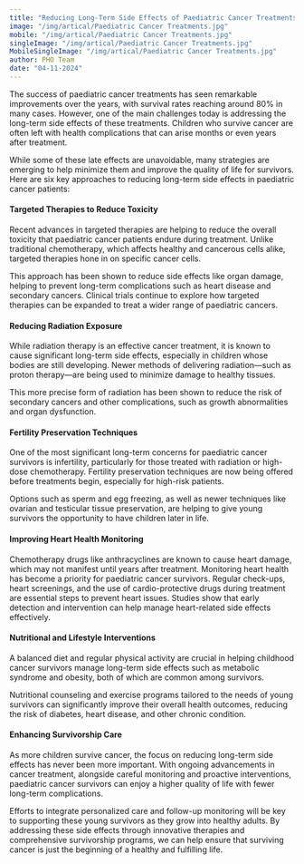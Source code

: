 ```yaml
---
title: "Reducing Long-Term Side Effects of Paediatric Cancer Treatments"
image: "/img/artical/Paediatric Cancer Treatments.jpg"
mobile: "/img/artical/Paediatric Cancer Treatments.jpg"
singleImage: "/img/artical/Paediatric Cancer Treatments.jpg"
MobileSingleImage: "/img/artical/Paediatric Cancer Treatments.jpg"
author: PHO Team
date: "04-11-2024"
---
```


The success of paediatric cancer treatments has seen remarkable improvements over the years, with survival rates reaching around 80% in many cases. However, one of the main challenges today is addressing the long-term side effects of these treatments. Children who survive cancer are often left with health complications that can arise months or even years after treatment. 

While some of these late effects are unavoidable, many strategies are emerging to help minimize them and improve the quality of life for survivors. Here are six key approaches to reducing long-term side effects in paediatric cancer patients:

#### Targeted Therapies to Reduce Toxicity

Recent advances in targeted therapies are helping to reduce the overall toxicity that paediatric cancer patients endure during treatment. Unlike traditional chemotherapy, which affects healthy and cancerous cells alike, targeted therapies hone in on specific cancer cells. 

This approach has been shown to reduce side effects like organ damage, helping to prevent long-term complications such as heart disease and secondary cancers. Clinical trials continue to explore how targeted therapies can be expanded to treat a wider range of paediatric cancers.

#### Reducing Radiation Exposure
While radiation therapy is an effective cancer treatment, it is known to cause significant long-term side effects, especially in children whose bodies are still developing. Newer methods of delivering radiation—such as proton therapy—are being used to minimize damage to healthy tissues. 

This more precise form of radiation has been shown to reduce the risk of secondary cancers and other complications, such as growth abnormalities and organ dysfunction.

#### Fertility Preservation Techniques

One of the most significant long-term concerns for paediatric cancer survivors is infertility, particularly for those treated with radiation or high-dose chemotherapy. Fertility preservation techniques are now being offered before treatments begin, especially for high-risk patients. 

Options such as sperm and egg freezing, as well as newer techniques like ovarian and testicular tissue preservation, are helping to give young survivors the opportunity to have children later in life.

#### Improving Heart Health Monitoring
Chemotherapy drugs like anthracyclines are known to cause heart damage, which may not manifest until years after treatment. Monitoring heart health has become a priority for paediatric cancer survivors. 
Regular check-ups, heart screenings, and the use of cardio-protective drugs during treatment are essential steps to prevent heart issues. Studies show that early detection and intervention can help manage heart-related side effects effectively.
#### Nutritional and Lifestyle Interventions

A balanced diet and regular physical activity are crucial in helping childhood cancer survivors manage long-term side effects such as metabolic syndrome and obesity, both of which are common among survivors. 

Nutritional counseling and exercise programs tailored to the needs of young survivors can significantly improve their overall health outcomes, reducing the risk of diabetes, heart disease, and other chronic condition.

#### Enhancing Survivorship Care

As more children survive cancer, the focus on reducing long-term side effects has never been more important. With ongoing advancements in cancer treatment, alongside careful monitoring and proactive interventions, paediatric cancer survivors can enjoy a higher quality of life with fewer long-term complications. 

Efforts to integrate personalized care and follow-up monitoring will be key to supporting these young survivors as they grow into healthy adults.
By addressing these side effects through innovative therapies and comprehensive survivorship programs, we can help ensure that surviving cancer is just the beginning of a healthy and fulfilling life.
